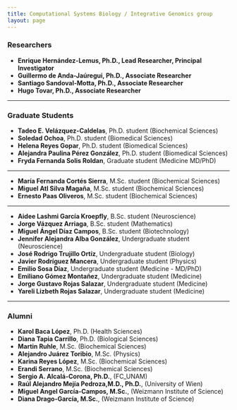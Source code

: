 ```yaml
---
title: Computational Systems Biology / Integrative Genomics group
layout: page
---
```

### Researchers

* __Enrique Hernández-Lemus, Ph.D., Lead Researcher, Principal Investigator__
* __Guillermo de Anda-Jaúregui, Ph.D., Associate Researcher__
* __Santiago Sandoval-Motta, Ph.D., Associate Researcher__
* __Hugo Tovar, Ph.D., Associate Researcher__
---
### Graduate Students

* __Tadeo E. Velázquez-Caldelas__, Ph.D. student (Biochemical Sciences) 
* __Soledad Ochoa__, Ph.D. student (Biomedical Sciences)
* __Helena Reyes Gopar__, Ph.D. student (Biomedical Sciences)
* __Alejandra Paulina Pérez González__, Ph.D. student (Biomedical Sciences)
* __Fryda Fernanda Solis Roldan__, Graduate student (Medicine MD/PhD)

---

* __María Fernanda Cortés Sierra__, M.Sc. student (Biochemical Sciences)
* __Miguel Atl Silva Magaña__, M.Sc. student (Biochemical Sciences)
* __Ernesto Paas Oliveros__, M.Sc. student (Biochemical Sciences)

---
* __Aidee Lashmi García Kroepfly__, B.Sc. student (Neuroscience)
* __Jorge Vázquez Arriaga__, B.Sc. student (Mathematics)
* __Miguel Ángel Díaz Campos__, B.Sc. student (Biotechnology)
* __Jennifer Alejandra Alba González__, Undergraduate student (Neuroscience)
* __José Rodrigo Trujillo Ortíz__, Undergraduate student (Biology)
* __Javier Rodríguez Mancera__, Undergraduate student (Physics)
* __Emilio Sosa Díaz__, Undergraduate student (Medicine - MD/PhD)
* __Emiliano Gómez Montañez__, Undergraduate student (Medicine)
* __Jorge Gustavo Rojas Salazar__, Undergraduate student (Medicine)
* __Yareli Lizbeth Rojas Salazar__, Undergraduate student (Medicine)

---
### Alumni

* __Karol Baca López__, Ph.D. (Health Sciences)
* __Diana Tapia Carrillo__, Ph.D. (Biological Sciences)
* __Martin Ruhle__, M.Sc. (Biochemical Sciences)
* __Alejandro Juárez Toribio__, M.Sc. (Physics)
* __Karina Reyes López__, M.Sc. (Biochemical Sciences)
* __Erandi Serrano__, M.Sc. (Biochemical Sciences)
* __Sergio A. Alcalá-Corona, Ph.D.__, (FC_UNAM)
* __Raúl Alejandro Mejía Pedroza,M.D., Ph.D.__, (University of Wien)
* __Miguel Angel García-Campos, M.Sc.__, (Weizmann Institute of Science)
* __Diana Drago-García, M.Sc.__, (Weizmann Institute of Science)



